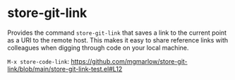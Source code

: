 # store-git-link

Provides the command `store-git-link` that saves a link to the current point as a URI to the remote host. This makes it easy to share reference links with colleagues when digging through code on your local machine.

`M-x store-code-link`: https://github.com/mgmarlow/store-git-link/blob/main/store-git-link-test.el#L12
